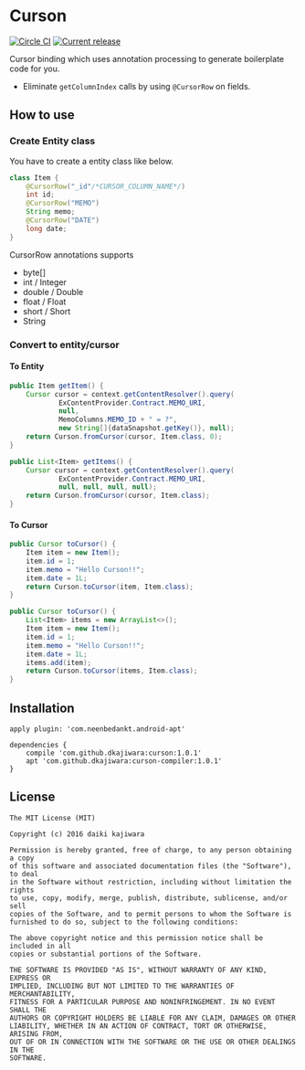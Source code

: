 # Curson
[![Circle CI](https://circleci.com/gh/dkajiwara/Curson.svg?style=shield)](https://circleci.com/gh/dkajiwara/Curson)
[![Current release](https://api.bintray.com/packages/dkajiwara/maven/curson/images/download.svg)](https://dl.bintray.com/dkajiwara/maven/jp/dkajiwara)

Cursor binding which uses annotation processing to generate boilerplate code for you.  

 * Eliminate `getColumnIndex` calls by using `@CursorRow` on fields.

## How to use
### Create Entity class
You have to create a entity class like below.

```java
class Item {
    @CursorRow("_id"/*CURSOR_COLUMN_NAME*/)
    int id;
    @CursorRow("MEMO")
    String memo;
    @CursorRow("DATE")
    long date;
}
```
CursorRow annotations supports
* byte[]
* int / Integer
* double / Double
* float / Float
* short / Short
* String

### Convert to entity/cursor
####  To Entity
```java
public Item getItem() {
    Cursor cursor = context.getContentResolver().query(
            ExContentProvider.Contract.MEMO_URI,
            null,
            MemoColumns.MEMO_ID + " = ?",
            new String[]{dataSnapshot.getKey()}, null);
    return Curson.fromCursor(cursor, Item.class, 0);
}

public List<Item> getItems() {
    Cursor cursor = context.getContentResolver().query(
            ExContentProvider.Contract.MEMO_URI,
            null, null, null, null);
    return Curson.fromCursor(cursor, Item.class);
}
```
#### To Cursor
```java
public Cursor toCursor() {
    Item item = new Item();
    item.id = 1;
    item.memo = "Hello Curson!!";
    item.date = 1L;
    return Curson.toCursor(item, Item.class);
}

public Cursor toCursor() {
    List<Item> items = new ArrayList<>();
    Item item = new Item();
    item.id = 1;
    item.memo = "Hello Curson!!";
    item.date = 1L;
    items.add(item);
    return Curson.toCursor(items, Item.class);
}
```

Installation
--------
```
apply plugin: 'com.neenbedankt.android-apt'

dependencies {
    compile 'com.github.dkajiwara:curson:1.0.1'
    apt 'com.github.dkajiwara:curson-compiler:1.0.1'
}
```

License
-------
    The MIT License (MIT)
    
    Copyright (c) 2016 daiki kajiwara
    
    Permission is hereby granted, free of charge, to any person obtaining a copy
    of this software and associated documentation files (the "Software"), to deal
    in the Software without restriction, including without limitation the rights
    to use, copy, modify, merge, publish, distribute, sublicense, and/or sell
    copies of the Software, and to permit persons to whom the Software is
    furnished to do so, subject to the following conditions:
    
    The above copyright notice and this permission notice shall be included in all
    copies or substantial portions of the Software.
    
    THE SOFTWARE IS PROVIDED "AS IS", WITHOUT WARRANTY OF ANY KIND, EXPRESS OR
    IMPLIED, INCLUDING BUT NOT LIMITED TO THE WARRANTIES OF MERCHANTABILITY,
    FITNESS FOR A PARTICULAR PURPOSE AND NONINFRINGEMENT. IN NO EVENT SHALL THE
    AUTHORS OR COPYRIGHT HOLDERS BE LIABLE FOR ANY CLAIM, DAMAGES OR OTHER
    LIABILITY, WHETHER IN AN ACTION OF CONTRACT, TORT OR OTHERWISE, ARISING FROM,
    OUT OF OR IN CONNECTION WITH THE SOFTWARE OR THE USE OR OTHER DEALINGS IN THE
    SOFTWARE.


